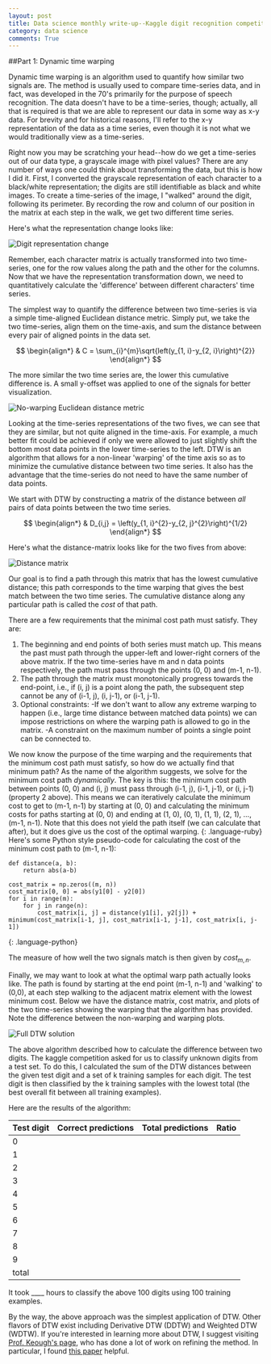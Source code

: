 ```yaml
---
layout: post
title: Data science monthly write-up--Kaggle digit recognition competition--Part 1
category: data science
comments: True
---
```


##Part 1: Dynamic time warping

Dynamic time warping is an algorithm used to quantify how similar two signals are. The method is usually used to compare time-series data, and in fact, was developed in the 70's primarily for the purpose of speech recognition. The data doesn't have to be a time-series, though; actually, all that is required is that we are able to represent our data in some way as x-y data. For brevity and for historical reasons, I'll refer to the x-y representation of the data as a time series, even though it is not what we would traditionally view as a time-series.

Right now you may be scratching your head--how do we get a time-series out of our data type, a grayscale image with pixel values? There are any number of ways one could think about transforming the data, but this is how I did it. First, I converted the grayscale representation of each character to a black/white representation; the digits are still identifiable as black and white images. To create a time-series of the image, I "walked" around the digit, following its perimeter. By recording the row and column of our position in the matrix at each step in the walk, we get two different time series.

Here's what the representation change looks like:

![Digit representation change](https://tphinkle.github.io/images/2015-12-27/representation_transformation.png)

Remember, each character matrix is actually transformed into two time-series, one for the row values along the path and the other for the columns. Now that we have the representation transformation down, we need to quantitatively calculate the 'difference' between different characters' time series. 

The simplest way to quantify the difference between two time-series is via a simple time-aligned Euclidean distance metric. Simply put, we take the two time-series, align them on the time-axis, and sum the distance between every pair of aligned points in the data set.

$$ 
\begin{align*}
	& C = \sum_{i}^{m}\sqrt{left(y_{1, i}-y_{2, i}\right)^{2}}
\end{align*}
$$


 The more similar the two time series are, the lower this cumulative difference is. A small y-offset was applied to one of the signals for better visualization.

![No-warping Euclidean distance metric](https://tphinkle.github.io/images/2015-12-27/nowarp_distance_0.png)

Looking at the time-series representations of the two fives, we can see that they are similar, but not quite aligned in the time-axis. For example, a much better fit could be achieved if only we were allowed to just slightly shift the bottom most data points in the lower time-series to the left. DTW is an algorithm that allows for a non-linear 'warping' of the time axis so as to minimize the cumulative distance between two time series. It also has the advantage that the time-series do not need to have the same number of data points.

We start with DTW by constructing a matrix of the distance between *all* pairs of data points between the two time series. 

$$ 
\begin{align*}
	& D_{i,j} = \left(y_{1, i}^{2}-y_{2, j}^{2}\right)^{1/2}
\end{align*}
$$

Here's what the distance-matrix looks like for the two fives from above:

![Distance matrix](https://tphinkle.github.io/images/2015-12-27/distance_matrix_0.png)

Our goal is to find a path through this matrix that has the lowest cumulative distance; this path corresponds to the time warping that gives the best match between the two time series. The cumulative distance along any particular path is called the *cost* of that path.

There are a few requirements that the minimal cost path must satisfy. They are:

1. The beginning and end points of both series must match up. This means the past must path through the upper-left and lower-right corners of the above matrix. If the two time-series have m and n data points respectively, the path must pass through the points (0, 0) and (m-1, n-1).
2. The path through the matrix must monotonically progress towards the end-point, i.e., if (i, j) is a point along the path, the subsequent step cannot be any of (i-1, j), (i, j-1), or (i-1, j-1).
3. Optional constraints:
    -If we don't want to allow any extreme warping to happen (i.e., large time distance between matched data points) we can impose restrictions on where the warping path is allowed to go in the matrix.
    -A constraint on the maximum number of points a single point can be connected to.


We now know the purpose of the time warping and the requirements that the minimum cost path must satisfy, so how do we actually find that minimum path? As the name of the algorithm suggests, we solve for the minimum cost path *dynamically*. The key is this: the minimum cost path between points (0, 0) and (i, j) must pass through (i-1, j), (i-1, j-1), or (i, j-1) (property 2 above). This means we can iteratively calculate the minimum cost to get to (m-1, n-1) by starting at (0, 0) and calculating the minimum costs for paths starting at (0, 0) and ending at (1, 0), (0, 1), (1, 1), (2, 1), ..., (m-1, n-1). Note that this does not yield the path itself (we can calculate that after), but it does give us the cost of the optimal warping.
{: .language-ruby}
Here's some Python style pseudo-code for calculating the cost of the minimum cost path to (m-1, n-1):

~~~~~~~
def distance(a, b):
	return abs(a-b)

cost_matrix = np.zeros((m, n))
cost_matrix[0, 0] = abs(y1[0] - y2[0])
for i in range(m):
	for j in range(n):
		cost_matrix[i, j] = distance(y1[i], y2[j]) + minimum(cost_matrix[i-1, j], cost_matrix[i-1, j-1], cost_matrix[i, j-1])
~~~~~~~
{: .language-python}

The measure of how well the two signals match is then given by $cost_{m,n}$. 

Finally, we may want to look at what the optimal warp path actually looks like. The path is found by starting at the end point (m-1, n-1) and 'walking' to (0,0), at each step walking to the adjacent matrix element with the lowest minimum cost. Below we have the distance matrix, cost matrix, and plots of the two time-series showing the warping that the algorithm has provided. Note the difference between the non-warping and warping plots.

![Full DTW solution](https://tphinkle.github.io/images/2015-12-27/all_plots.png)

The above algorithm described how to calculate the difference between two digits. The kaggle competition asked for us to classify unknown digits from a test set. To do this, I calculated the sum of the DTW distances between the given test digit and a set of k training samples for each digit. The test digit is then classified by the k training samples with the lowest total (the best overall fit between all training examples).

Here are the results of the algorithm:

| Test digit          | Correct predictions | Total predictions | Ratio        |
| ------------------- |:-------------------:|:-----------------:|-------------:|
| 0                   |                     |                   |
| 1
| 2
| 3
| 4
| 5
| 6
| 7
| 8
| 9
| total

It took ____ hours to classify the above 100 digits using 100 training examples.

By the way, the above approach was the simplest application of DTW. Other flavors of DTW exist including Derivative DTW (DDTW) and Weighted DTW (WDTW). If you're interested in learning more about DTW, I suggest visiting [Prof. Keough's page](http://www.cs.ucr.edu/~eamonn/), who has done a lot of work on refining the method. In particular, I found [this paper](https://www.cs.rutgers.edu/~mlittman/courses/lightai03/DDTW-2001.pdf) helpful.